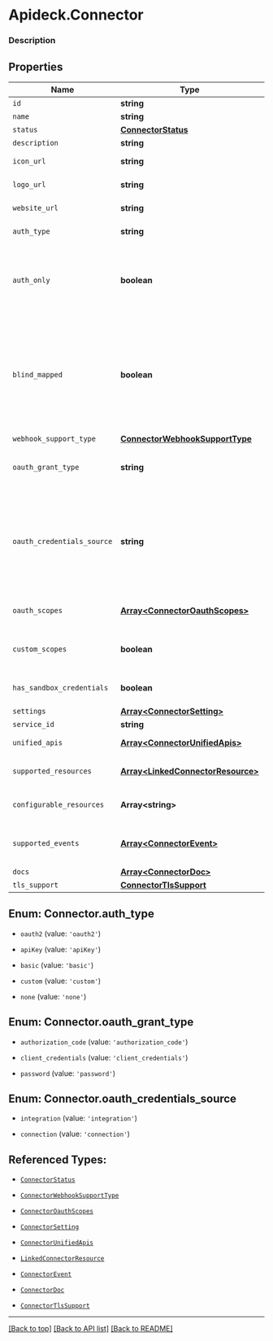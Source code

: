 # Apideck.Connector

### Description

## Properties
Name | Type | Description | Notes
------------ | ------------- | ------------- | -------------
`id` | **string** | ID of the connector. | [optional] 
`name` | **string** | Name of the connector. | [optional] 
`status` | [**ConnectorStatus**](ConnectorStatus.md) |  | [optional] 
`description` | **string** |  | [optional] 
`icon_url` | **string** | Link to a small square icon for the connector. | [optional] 
`logo_url` | **string** | Link to the full logo for the connector. | [optional] 
`website_url` | **string** | Link to the connector\'s website. | [optional] 
`auth_type` | **string** | Type of authorization used by the connector | [optional] 
`auth_only` | **boolean** | Indicates whether a connector only supports authentication. In this case the connector is not mapped to a Unified API, but can be used with the Proxy API | [optional] 
`blind_mapped` | **boolean** | Set to &#x60;true&#x60; when connector was implemented from downstream docs only and without API access. This state indicates that integration will require Apideck support, and access to downstream API to validate mapping quality. | [optional] 
`webhook_support_type` | [**ConnectorWebhookSupportType**](ConnectorWebhookSupportType.md) |  | [optional] 
`oauth_grant_type` | **string** | OAuth grant type used by the connector. More info: https://oauth.net/2/grant-types | [optional] 
`oauth_credentials_source` | **string** | Location of the OAuth client credentials. For most connectors the OAuth client credentials are stored on integration and managed by the application owner. For others they are stored on connection and managed by the consumer in Vault. | [optional] 
`oauth_scopes` | [**Array&lt;ConnectorOauthScopes&gt;**](ConnectorOauthScopes.md) | List of OAuth Scopes available for this connector. | [optional] 
`custom_scopes` | **boolean** | Set to &#x60;true&#x60; when connector allows the definition of custom scopes. | [optional] 
`has_sandbox_credentials` | **boolean** | Indicates whether Apideck Sandbox OAuth credentials are available. | [optional] 
`settings` | [**Array&lt;ConnectorSetting&gt;**](ConnectorSetting.md) |  | [optional] 
`service_id` | **string** | Service provider identifier | [optional] 
`unified_apis` | [**Array&lt;ConnectorUnifiedApis&gt;**](ConnectorUnifiedApis.md) | List of Unified APIs that feature this connector. | [optional] 
`supported_resources` | [**Array&lt;LinkedConnectorResource&gt;**](LinkedConnectorResource.md) | List of resources that are supported on the connector. | [optional] 
`configurable_resources` | **Array&lt;string&gt;** | List of resources that have settings that can be configured. | [optional] 
`supported_events` | [**Array&lt;ConnectorEvent&gt;**](ConnectorEvent.md) | List of events that are supported on the connector across all Unified APIs. | [optional] 
`docs` | [**Array&lt;ConnectorDoc&gt;**](ConnectorDoc.md) |  | [optional] 
`tls_support` | [**ConnectorTlsSupport**](ConnectorTlsSupport.md) |  | [optional] 





<a name="ConnectorAuthType"></a>
## Enum: Connector.auth_type


* `oauth2` (value: `'oauth2'`)

* `apiKey` (value: `'apiKey'`)

* `basic` (value: `'basic'`)

* `custom` (value: `'custom'`)

* `none` (value: `'none'`)




<a name="ConnectorOauthGrantType"></a>
## Enum: Connector.oauth_grant_type


* `authorization_code` (value: `'authorization_code'`)

* `client_credentials` (value: `'client_credentials'`)

* `password` (value: `'password'`)




<a name="ConnectorOauthCredentialsSource"></a>
## Enum: Connector.oauth_credentials_source


* `integration` (value: `'integration'`)

* `connection` (value: `'connection'`)




## Referenced Types:


* [`ConnectorStatus`](ConnectorStatus.md)







* [`ConnectorWebhookSupportType`](ConnectorWebhookSupportType.md)


* [`ConnectorOauthScopes`](ConnectorOauthScopes.md)


* [`ConnectorSetting`](ConnectorSetting.md)

* [`ConnectorUnifiedApis`](ConnectorUnifiedApis.md)
* [`LinkedConnectorResource`](LinkedConnectorResource.md)

* [`ConnectorEvent`](ConnectorEvent.md)
* [`ConnectorDoc`](ConnectorDoc.md)
* [`ConnectorTlsSupport`](ConnectorTlsSupport.md)

---

[[Back to top]](#) [[Back to API list]](../../../../README.md#documentation-for-api-endpoints) [[Back to README]](../../../../README.md)


